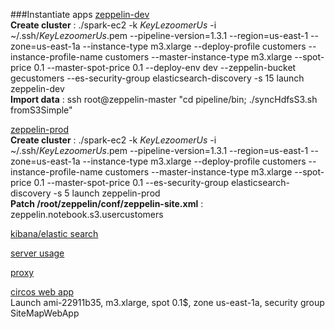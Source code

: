 ###Instantiate apps
  [zeppelin-dev](https://devzeppelin.gadatalab.com)  
    **Create cluster** : ./spark-ec2 -k *KeyLezoomerUs* -i ~/.ssh/*KeyLezoomerUs*.pem --pipeline-version=1.3.1 --region=us-east-1 --zone=us-east-1a --instance-type m3.xlarge --deploy-profile customers --instance-profile-name customers --master-instance-type m3.xlarge --spot-price 0.1 --master-spot-price 0.1 --deploy-env dev --zeppelin-bucket gecustomers --es-security-group elasticsearch-discovery -s 15 launch zeppelin-dev  
    **Import data** : ssh root@zeppelin-master "cd pipeline/bin; ./syncHdfsS3.sh fromS3Simple"  </br>
    
  [zeppelin-prod](https://zeppelin.gadatalab.com)  
    **Create cluster** : ./spark-ec2 -k *KeyLezoomerUs* -i ~/.ssh/*KeyLezoomerUs*.pem --pipeline-version=1.3.1 --region=us-east-1 --zone=us-east-1a --instance-type m3.xlarge --deploy-profile customers --instance-profile-name customers --master-instance-type m3.xlarge --spot-price 0.1 --master-spot-price 0.1 --es-security-group elasticsearch-discovery -s 5 launch zeppelin-prod  
    **Patch /root/zeppelin/conf/zeppelin-site.xml** : <name>zeppelin.notebook.s3.user</name><value>customers</value>  </br>
    
  [kibana/elastic search](https://kibana.gadatalab.com)  
    
  [server usage](https://serverusage.gadatalab.com)  
    
  [proxy](https://*.gadatalab.com)  
    
  [circos web app](https://circos.gadatalab.com)  
    Launch ami-22911b35, m3.xlarge, spot 0.1$, zone us-east-1a, security group SiteMapWebApp  </br>
    
  
